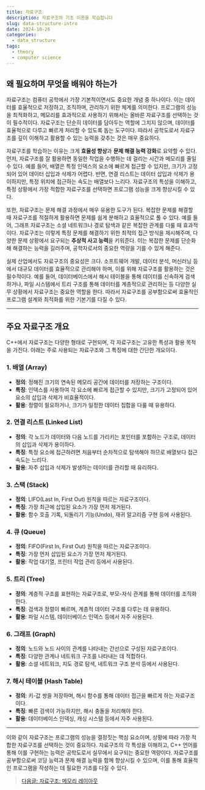 ```yaml
---
title: 자료구조
description: 자료구조의 기초 이론을 학습합니다
slug: data-structure-intro
date: 2024-10-26
categories:
  - data_structure
tags: 
  - theory
  - computer science
---
```


## 왜 필요하며 무엇을 배워야 하는가

자료구조는 컴퓨터 공학에서 가장 기본적이면서도 중요한 개념 중 하나이다. 
이는 데이터를 효율적으로 저장하고, 조직하며, 관리하기 위한 체계를 의미한다. 
프로그램의 성능을 최적화하고, 메모리를 효과적으로 사용하기 위해서는 올바른 자료구조를 선택하는 것이 필수적이다. 
자료구조는 단순히 데이터를 담아두는 역할에 그치지 않으며, 데이터를 효율적으로 다루고 빠르게 처리할 수 있도록 돕는 도구이다. 
따라서 공학도로서 자료구조를 깊이 이해하고 활용할 수 있는 능력을 갖추는 것은 매우 중요하다.

자료구조를 학습하는 이유는 크게 **효율성 향상**과 **문제 해결 능력 강화**로 요약할 수 있다. 
먼저, 자료구조를 잘 활용하면 동일한 작업을 수행하는 데 걸리는 시간과 메모리를 줄일 수 있다. 
예를 들어, 배열은 특정 인덱스의 요소에 빠르게 접근할 수 있지만, 크기가 고정되어 있어 데이터 삽입과 삭제가 어렵다. 
반면, 연결 리스트는 데이터 삽입과 삭제가 용이하지만, 특정 위치에 접근하는 속도는 배열보다 느리다. 
자료구조의 특성을 이해하고, 특정 상황에서 가장 적합한 자료구조를 선택하면 프로그램 성능을 크게 향상시킬 수 있다.

또한, 자료구조는 문제 해결 과정에서 매우 유용한 도구가 된다. 
복잡한 문제를 해결할 때 자료구조를 적절하게 활용하면 문제를 쉽게 분해하고 효율적으로 풀 수 있다. 
예를 들어, 그래프 자료구조는 소셜 네트워크나 경로 탐색과 같은 복잡한 관계를 다룰 때 효과적이다. 
자료구조는 이렇게 특정 문제를 해결하기 위한 최적의 접근 방식을 제시해주며, 다양한 문제 상황에서 요구되는 **추상적 사고 능력**을 키워준다. 
이는 복잡한 문제를 단순화해 해결하는 능력을 길러주며, 공학자로서의 중요한 역량을 기를 수 있게 해준다.

실제 산업에서도 자료구조의 중요성은 크다. 
소프트웨어 개발, 데이터 분석, 머신러닝 등에서 대규모 데이터를 효율적으로 관리해야 하며, 이를 위해 자료구조를 활용하는 것은 필수적이다. 
예를 들어, 데이터베이스에서 해시 테이블을 통해 데이터를 신속하게 검색하거나, 
파일 시스템에서 트리 구조를 통해 데이터를 계층적으로 관리하는 등 다양한 실무 상황에서 자료구조는 중요한 역할을 한다. 
따라서 자료구조를 공부함으로써 효율적인 프로그램 설계와 최적화를 위한 기본기를 다질 수 있다.

---

## 주요 자료구조 개요

C++에서 자료구조는 다양한 형태로 구현되며, 각 자료구조는 고유한 특성과 활용 목적을 가진다. 
아래는 주로 사용되는 자료구조와 그 특징에 대한 간단한 개요이다.

### 1. 배열 (Array)
- **정의**: 정해진 크기의 연속된 메모리 공간에 데이터를 저장하는 구조이다.
- **특징**: 인덱스를 사용하여 각 요소에 빠르게 접근할 수 있지만, 크기가 고정되어 있어 요소의 삽입과 삭제가 비효율적이다.
- **활용**: 정렬이 필요하거나, 크기가 일정한 데이터 집합을 다룰 때 유용하다.

### 2. 연결 리스트 (Linked List)
- **정의**: 각 노드가 데이터와 다음 노드를 가리키는 포인터를 포함하는 구조로, 데이터의 삽입과 삭제가 용이하다.
- **특징**: 특정 요소에 접근하려면 처음부터 순차적으로 탐색해야 하므로 배열보다 접근 속도는 느리다.
- **활용**: 자주 삽입과 삭제가 발생하는 데이터를 관리할 때 유리하다.

### 3. 스택 (Stack)
- **정의**: LIFO(Last In, First Out) 원칙을 따르는 자료구조이다.
- **특징**: 가장 최근에 삽입된 요소가 가장 먼저 제거된다.
- **활용**: 함수 호출 기록, 되돌리기 기능(Undo), 재귀 알고리즘 구현 등에 사용된다.

### 4. 큐 (Queue)
- **정의**: FIFO(First In, First Out) 원칙을 따르는 자료구조이다.
- **특징**: 가장 먼저 삽입된 요소가 가장 먼저 제거된다.
- **활용**: 작업 대기열, 프린터 작업 관리 등에서 사용된다.

### 5. 트리 (Tree)
- **정의**: 계층적 구조를 표현하는 자료구조로, 부모-자식 관계를 통해 데이터를 조직화한다.
- **특징**: 검색과 정렬이 빠르며, 계층적 데이터 구조를 다루는 데 유용하다.
- **활용**: 파일 시스템, 데이터베이스 인덱스 등에서 자주 사용된다.

### 6. 그래프 (Graph)
- **정의**: 노드와 노드 사이의 관계를 나타내는 간선으로 구성된 자료구조이다.
- **특징**: 다양한 관계나 네트워크 구조를 나타내는 데 적합하다.
- **활용**: 소셜 네트워크, 지도 경로 탐색, 네트워크 구조 분석 등에서 사용된다.

### 7. 해시 테이블 (Hash Table)
- **정의**: 키-값 쌍을 저장하며, 해시 함수를 통해 데이터 접근을 빠르게 하는 자료구조이다.
- **특징**: 빠른 검색이 가능하지만, 해시 충돌을 처리해야 한다.
- **활용**: 데이터베이스 인덱싱, 캐싱 시스템 등에서 자주 사용된다.

---

이와 같이 자료구조는 프로그램의 성능을 결정짓는 핵심 요소이며, 상황에 따라 가장 적합한 자료구조를 선택하는 것이 중요하다. 
자료구조의 각 특성을 이해하고, C++ 언어를 통해 이를 구현하는 능력은 공학도로서 실무에서 요구되는 중요한 역량이다. 
자료구조를 공부함으로써 코딩 능력과 문제 해결 능력을 함께 향상시킬 수 있으며, 이를 통해 효율적인 프로그램을 작성하는 데 필요한 기초를 다질 수 있다.

> [다음글: 자료구조: 메모리 레이아웃](https://learngraphics.io/p/data-structure-memory-layout/)